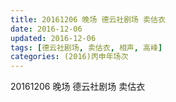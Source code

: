 ```yaml
---
title: 20161206 晚场 德云社剧场 卖估衣
date: 2016-12-06
updated: 2016-12-06
tags: [德云社剧场, 卖估衣, 相声, 高峰] 
categories: (2016)丙申年场次 
---
```

20161206 晚场 德云社剧场 卖估衣
